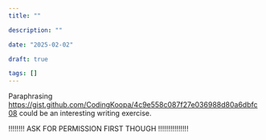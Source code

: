 ```yaml
---
title: ""

description: ""

date: "2025-02-02"

draft: true

tags: []
---
```


Paraphrasing https://gist.github.com/CodingKoopa/4c9e558c087f27e036988d80a6dbfc08
could be an interesting writing exercise.

!!!!!!!!  ASK FOR PERMISSION FIRST THOUGH !!!!!!!!!!!!!!!
